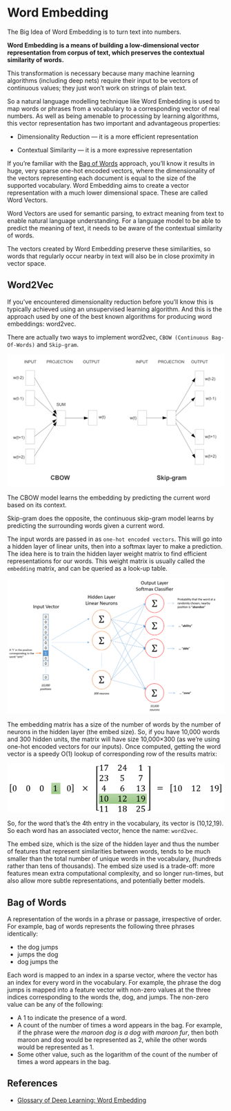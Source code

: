 # Word Embedding

The Big Idea of Word Embedding is to turn text into numbers.

<b>Word Embedding is a means of building a low-dimensional vector representation from corpus of text, which preserves the contextual similarity of words.</b>

This transformation is necessary because many machine learning algorithms (including deep nets) require their input to be vectors of continuous values; they just won’t work on strings of plain text.

So a natural language modelling technique like Word Embedding is used to map words or phrases from a vocabulary to a corresponding vector of real numbers. As well as being amenable to processing by learning algorithms, this vector representation has two important and advantageous properties:

* Dimensionality Reduction — it is a more efficient representation

* Contextual Similarity — it is a more expressive representation

If you’re familiar with the [Bag of Words](#bag-of-words) approach, you’ll know it results in huge, very sparse one-hot encoded vectors, where the dimensionality of the vectors representing each document is equal to the size of the supported vocabulary. Word Embedding aims to create a vector representation with a much lower dimensional space. These are called Word Vectors.

Word Vectors are used for semantic parsing, to extract meaning from text to enable natural language understanding. For a language model to be able to predict the meaning of text, it needs to be aware of the contextual similarity of words. 

The vectors created by Word Embedding preserve these similarities, so words that regularly occur nearby in text will also be in close proximity in vector space. 

## Word2Vec

If you’ve encountered dimensionality reduction before you’ll know this is typically achieved using an unsupervised learning algorithm. And this is the approach used by one of the best known algorithms for producing word embeddings: word2vec.

There are actually two ways to implement word2vec, `CBOW (Continuous Bag-Of-Words)` and `Skip-gram`.

<img src="figs/Word2Vec-Training-Models.webp">

The CBOW model learns the embedding by predicting the current word based on its context. 

Skip-gram does the opposite, the continuous skip-gram model learns by predicting the surrounding words given a current word.

The input words are passed in as `one-hot encoded vectors`. This will go into a hidden layer of linear units, then into a softmax layer to make a prediction. The idea here is to train the hidden layer weight matrix to find efficient representations for our words. This weight matrix is usually called the `embedding` matrix, and can be queried as a look-up table.

<img src="figs/0_kx5_UXWs7Q_c071d.png">

The embedding matrix has a size of the number of words by the number of neurons in the hidden layer (the embed size). So, if you have 10,000 words and 300 hidden units, the matrix will have size 10,000×300 (as we’re using one-hot encoded vectors for our inputs). Once computed, getting the word vector is a speedy O(1) lookup of corresponding row of the results matrix:

<img src="figs/0_IFv_QtwBNHfGy1Tm.png">

So, for the word that’s the 4th entry in the vocabulary, its vector is (10,12,19).
So each word has an associated vector, hence the name: `word2vec`.

The embed size, which is the size of the hidden layer and thus the number of features that represent similarities between words, tends to be much smaller than the total number of unique words in the vocabulary, (hundreds rather than tens of thousands). The embed size used is a trade-off: more features mean extra computational complexity, and so longer run-times, but also allow more subtle representations, and potentially better models.

## Bag of Words

A representation of the words in a phrase or passage, irrespective of order. For example, bag of words represents the following three phrases identically:

  * the dog jumps
  * jumps the dog
  * dog jumps the
  
Each word is mapped to an index in a sparse vector, where the vector has an index for every word in the vocabulary. For example, the phrase the dog jumps is mapped into a feature vector with non-zero values at the three indices corresponding to the words the, dog, and jumps. The non-zero value can be any of the following:

  * A 1 to indicate the presence of a word.
  * A count of the number of times a word appears in the bag. For example, if the phrase were <i>the maroon dog is a dog with maroon fur</i>, then both maroon and dog would be represented as 2, while the other words would be represented as 1.
  * Some other value, such as the logarithm of the count of the number of times a word appears in the bag. 
 
 ## References

 * [Glossary of Deep Learning: Word Embedding](https://medium.com/deeper-learning/glossary-of-deep-learning-word-embedding-f90c3cec34ca)
